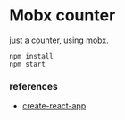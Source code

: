 # Mobx counter

just a counter, using [mobx](https://mobxjs.github.io).

```
npm install
npm start
```

###  references

- [create-react-app](https://github.com/facebookincubator/create-react-app)
